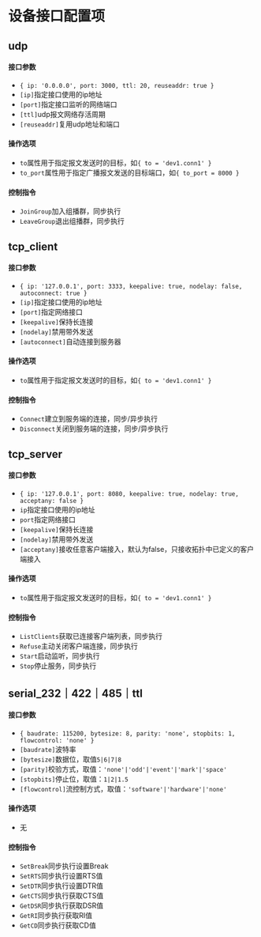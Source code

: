 # 设备接口配置项


## udp

#### 接口参数
+ `{ ip: '0.0.0.0', port: 3000, ttl: 20, reuseaddr: true } `
+ `[ip]`指定接口使用的ip地址
+ `[port]`指定接口监听的网络端口
+ `[ttl]`udp报文网络存活周期
+ `[reuseaddr]`复用udp地址和端口

#### 操作选项
+ `to`属性用于指定报文发送时的目标，如`{ to = 'dev1.conn1' }`
+ `to_port`属性用于指定广播报文发送的目标端口，如`{ to_port = 8000 }`

#### 控制指令
+ `JoinGroup`加入组播群，同步执行
+ `LeaveGroup`退出组播群，同步执行

## tcp_client

#### 接口参数

+ `{ ip: '127.0.0.1', port: 3333, keepalive: true, nodelay: false, autoconnect: true }`
+ `[ip]`指定接口使用的ip地址
+ `[port]`指定网络接口
+ `[keepalive]`保持长连接
+ `[nodelay]`禁用带外发送
+ `[autoconnect]`自动连接到服务器

#### 操作选项
+ `to`属性用于指定报文发送时的目标，如`{ to = 'dev1.conn1' }`

#### 控制指令
+ `Connect`建立到服务端的连接，同步/异步执行
+ `Disconnect`关闭到服务端的连接，同步/异步执行

## tcp_server

#### 接口参数

+ `{ ip: '127.0.0.1', port: 8080, keepalive: true, nodelay: true, acceptany: false }`
+ `ip`指定接口使用的ip地址
+ `port`指定网络接口
+ `[keepalive]`保持长连接
+ `[nodelay]`禁用带外发送
+ `[acceptany]`接收任意客户端接入，默认为false，只接收拓扑中已定义的客户端接入

#### 操作选项
+ `to`属性用于指定报文发送时的目标，如`{ to = 'dev1.conn1' }`

#### 控制指令
+ `ListClients`获取已连接客户端列表，同步执行
+ `Refuse`主动关闭客户端连接，同步执行
+ `Start`启动监听，同步执行
+ `Stop`停止服务，同步执行


## serial_232｜422｜485｜ttl

#### 接口参数

+ `{ baudrate: 115200, bytesize: 8, parity: 'none', stopbits: 1, flowcontrol: 'none' }`
+ `[baudrate]`波特率
+ `[bytesize]`数据位，取值`5|6|7|8`
+ `[parity]`校验方式，取值：`'none'|'odd'|'event'|'mark'|'space'`
+ `[stopbits]`停止位，取值：`1|2|1.5`
+ `[flowcontrol]`流控制方式，取值：`'software'|'hardware'|'none'`

#### 操作选项
+ 无

#### 控制指令
+ `SetBreak`同步执行设置Break
+ `SetRTS`同步执行设置RTS值
+ `SetDTR`同步执行设置DTR值
+ `GetCTS`同步执行获取CTS值
+ `GetDSR`同步执行获取DSR值
+ `GetRI`同步执行获取RI值
+ `GetCD`同步执行获取CD值